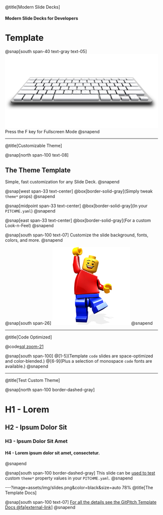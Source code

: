 @title[Modern Slide Decks]

#### Modern Slide Decks for Developers
# Template

@snap[south span-40 text-gray text-05]
![KEYBOARD](assets/img/keyboard-slim.png)
Press the F key for Fullscreen Mode
@snapend

---
@title[Customizable Theme]

@snap[north span-100 text-08]
## The Theme Template
Simple, fast customization for any Slide Deck.
@snapend

@snap[west span-33 text-center]
@box[border-solid-gray](Simply tweak<br>`theme*` props)
@snapend

@snap[midpoint span-33 text-center]
@box[border-solid-gray](In your `PITCHME.yaml`)
@snapend

@snap[east span-33 text-center]
@box[border-solid-gray](For a custom<br>Look-n-Feel)
@snapend

@snap[south span-100 text-07]
Customize the slide background, fonts, colors, and more.
@snapend

@snap[south span-26]
![LEGO](assets/img/lego.png)
@snapend

---
@title[Code Optimized]

@code[sql zoom-21](src/sql/sample.sql)

@snap[south span-100]
@[1-5](Template `code` slides are space-optimized and color-blended.)
@[6-9](Plus a selection of monospace `code` fonts are available.)
@snapend

---
@title[Test Custom Theme]

@snap[north span-100 border-dashed-gray]
# H1 - Lorem
## H2 - Ipsum Dolor Sit
### H3 - Ipsum Dolor Sit Amet
#### H4 - Lorem ipsum dolor sit amet, consectetur.
@snapend

@snap[south span-100 border-dashed-gray]
This slide can be [used to test](#/2) custom `theme*` property values in your `PITCHME.yaml`.
@snapend

---?image=assets/img/slides.png&color=black&size=auto 78%
@title[The Template Docs]

@snap[south span-100 text-07]
[For all the details see the GitPitch Template Docs @fa[external-link]](https://gitpitch.com/docs/the-template)
@snapend

